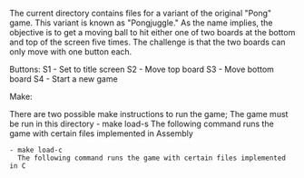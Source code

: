 The current directory contains files for a variant of the original "Pong"
game.  This variant is known as "Pongjuggle."  As the name implies, the
objective is to get a moving ball to hit either one of two boards at the
bottom and top of the screen five times.  The challenge is that the two boards
can only move with one button each.

Buttons:
	S1 - Set to title screen
	S2 - Move top board
	S3 - Move bottom board
	S4 - Start a new game

Make:

There are two possible make instructions to run the game;  The game must be
run in this directory
    - make load-s
      The following command runs the game with certain files implemented in Assembly

    - make load-c
      The following command runs the game with certain files implemented in C
